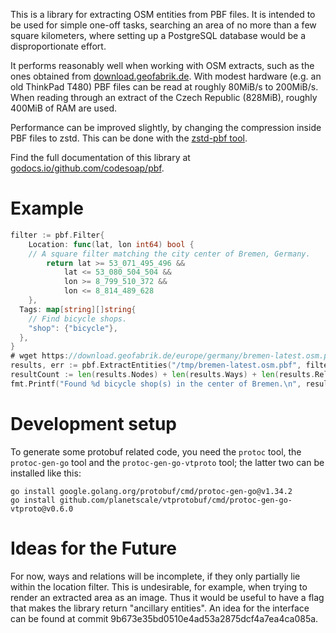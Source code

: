 This is a library for extracting OSM entities from PBF files. It is
intended to be used for simple one-off tasks, searching an area of
no more than a few square kilometers, where setting up a PostgreSQL
database would be a disproportionate effort.

It performs reasonably well when working with
OSM extracts, such as the ones obtained from
[download.geofabrik.de](https://download.geofabrik.de/). With modest
hardware (e.g. an old ThinkPad T480) PBF files can be read at roughly
80MiB/s to 200MiB/s. When reading through an extract of the Czech
Republic (828MiB), roughly 400MiB of RAM are used.

Performance can be improved slightly, by changing the compression
inside PBF files to zstd. This can be done with the
[zstd-pbf tool](https://github.com/codesoap/zstd-pbf).

Find the full documentation of this library at
[godocs.io/github.com/codesoap/pbf](https://godocs.io/github.com/codesoap/pbf).

# Example
```go
filter := pbf.Filter{
	Location: func(lat, lon int64) bool {
    // A square filter matching the city center of Bremen, Germany.
		return lat >= 53_071_495_496 &&
			lat <= 53_080_504_504 &&
			lon >= 8_799_510_372 &&
			lon <= 8_814_489_628
	},
  Tags: map[string][]string{
    // Find bicycle shops.
    "shop": {"bicycle"},
  },
}
# wget https://download.geofabrik.de/europe/germany/bremen-latest.osm.pbf
results, err := pbf.ExtractEntities("/tmp/bremen-latest.osm.pbf", filter)
resultCount := len(results.Nodes) + len(results.Ways) + len(results.Relations)
fmt.Printf("Found %d bicycle shop(s) in the center of Bremen.\n", resultCount)
```

# Development setup
To generate some protobuf related code, you need the `protoc` tool, the
`protoc-gen-go` tool and the `protoc-gen-go-vtproto` tool; the latter
two can be installed like this:

```
go install google.golang.org/protobuf/cmd/protoc-gen-go@v1.34.2
go install github.com/planetscale/vtprotobuf/cmd/protoc-gen-go-vtproto@v0.6.0
```

# Ideas for the Future
For now, ways and relations will be incomplete, if they only
partially lie within the location filter. This is undesirable, for
example, when trying to render an extracted area as an image. Thus
it would be useful to have a flag that makes the library return
"ancillary entities". An idea for the interface can be found at commit
9b673e35bd0510e4ad53a2875dcf4a7ea4ca085a.

